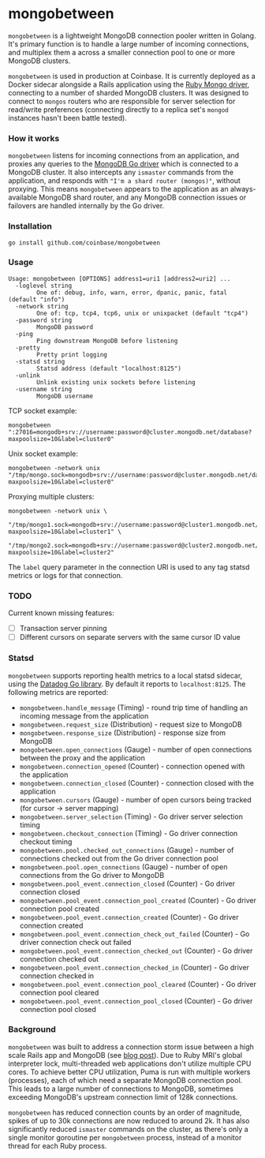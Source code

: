 # mongobetween
`mongobetween` is a lightweight MongoDB connection pooler written in Golang. It's primary function is to handle a large number of incoming connections, and multiplex them a across a smaller connection pool to one or more MongoDB clusters.

`mongobetween` is used in production at Coinbase. It is currently deployed as a Docker sidecar alongside a Rails application using the [Ruby Mongo driver](https://github.com/mongodb/mongo-ruby-driver), connecting to a number of sharded MongoDB clusters. It was designed to connect to `mongos` routers who are responsible for server selection for read/write preferences (connecting directly to a replica set's `mongod` instances hasn't been battle tested).

### How it works
`mongobetween` listens for incoming connections from an application, and proxies any queries to the [MongoDB Go driver](https://github.com/mongodb/mongo-go-driver) which is connected to a MongoDB cluster. It also intercepts any `ismaster` commands from the application, and responds with `"I'm a shard router (mongos)"`, without proxying. This means `mongobetween` appears to the application as an always-available MongoDB shard router, and any MongoDB connection issues or failovers are handled internally by the Go driver.

### Installation
```
go install github.com/coinbase/mongobetween
```

### Usage
```
Usage: mongobetween [OPTIONS] address1=uri1 [address2=uri2] ...
  -loglevel string
    	One of: debug, info, warn, error, dpanic, panic, fatal (default "info")
  -network string
    	One of: tcp, tcp4, tcp6, unix or unixpacket (default "tcp4")
  -password string
    	MongoDB password
  -ping
    	Ping downstream MongoDB before listening
  -pretty
    	Pretty print logging
  -statsd string
    	Statsd address (default "localhost:8125")
  -unlink
    	Unlink existing unix sockets before listening
  -username string
    	MongoDB username
```

TCP socket example:
```
mongobetween ":27016=mongodb+srv://username:password@cluster.mongodb.net/database?maxpoolsize=10&label=cluster0"
```

Unix socket example:
```
mongobetween -network unix "/tmp/mongo.sock=mongodb+srv://username:password@cluster.mongodb.net/database?maxpoolsize=10&label=cluster0"
```

Proxying multiple clusters:
```
mongobetween -network unix \
  "/tmp/mongo1.sock=mongodb+srv://username:password@cluster1.mongodb.net/database?maxpoolsize=10&label=cluster1" \
  "/tmp/mongo2.sock=mongodb+srv://username:password@cluster2.mongodb.net/database?maxpoolsize=10&label=cluster2"
```

The `label` query parameter in the connection URI is used to any tag statsd metrics or logs for that connection.

### TODO

Current known missing features:
 - [ ] Transaction server pinning
 - [ ] Different cursors on separate servers with the same cursor ID value

### Statsd
`mongobetween` supports reporting health metrics to a local statsd sidecar, using the [Datadog Go library](github.com/DataDog/datadog-go). By default it reports to `localhost:8125`. The following metrics are reported:
 - `mongobetween.handle_message` (Timing) - round trip time of handling an incoming message from the application
 - `mongobetween.request_size` (Distribution) - request size to MongoDB
 - `mongobetween.response_size` (Distribution) - response size from MongoDB
 - `mongobetween.open_connections` (Gauge) - number of open connections between the proxy and the application
 - `mongobetween.connection_opened` (Counter) - connection opened with the application
 - `mongobetween.connection_closed` (Counter) - connection closed with the application
 - `mongobetween.cursors` (Gauge) - number of open cursors being tracked (for cursor -> server mapping)
 - `mongobetween.server_selection` (Timing) - Go driver server selection timing
 - `mongobetween.checkout_connection` (Timing) - Go driver connection checkout timing
 - `mongobetween.pool.checked_out_connections` (Gauge) - number of connections checked out from the Go driver connection pool
 - `mongobetween.pool.open_connections` (Gauge) - number of open connections from the Go driver to MongoDB
 - `mongobetween.pool_event.connection_closed` (Counter) - Go driver connection closed
 - `mongobetween.pool_event.connection_pool_created` (Counter) - Go driver connection pool created
 - `mongobetween.pool_event.connection_created` (Counter) - Go driver connection created
 - `mongobetween.pool_event.connection_check_out_failed` (Counter) - Go driver connection check out failed
 - `mongobetween.pool_event.connection_checked_out` (Counter) - Go driver connection checked out
 - `mongobetween.pool_event.connection_checked_in` (Counter) - Go driver connection checked in
 - `mongobetween.pool_event.connection_pool_cleared` (Counter) - Go driver connection pool cleared
 - `mongobetween.pool_event.connection_pool_closed` (Counter) - Go driver connection pool closed

### Background
`mongobetween` was built to address a connection storm issue between a high scale Rails app and MongoDB (see [blog post](https://blog.coinbase.com/scaling-connections-with-ruby-and-mongodb-99204dbf8857)). Due to Ruby MRI's global interpreter lock, multi-threaded web applications don't utilize multiple CPU cores. To achieve better CPU utilization, Puma is run with multiple workers (processes), each of which need a separate MongoDB connection pool. This leads to a large number of connections to MongoDB, sometimes exceeding MongoDB's upstream connection limit of 128k connections.

`mongobetween` has reduced connection counts by an order of magnitude, spikes of up to 30k connections are now reduced to around 2k. It has also significantly reduced `ismaster` commands on the cluster, as there's only a single monitor goroutine per `mongobetween` process, instead of a monitor thread for each Ruby process.
